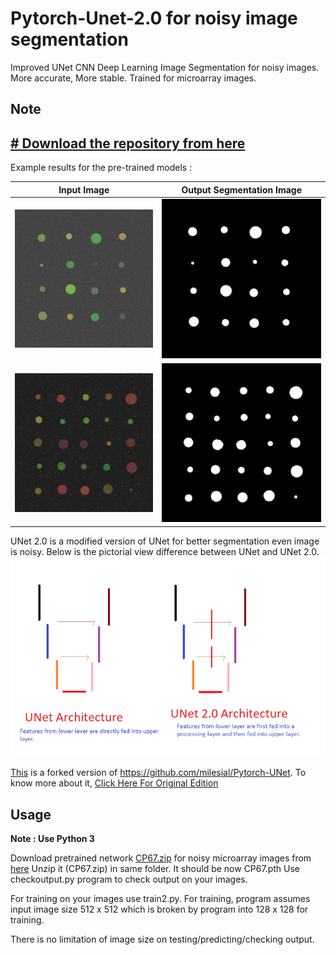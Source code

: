 # Pytorch-Unet-2.0  for noisy image segmentation
Improved UNet CNN Deep Learning Image Segmentation for noisy images. More accurate, More stable. Trained for microarray images.

## Note
## [# Download the repository from here](https://github.com/upashu1/Pytorch-UNet-2)

Example results for the pre-trained models :

Input Image            |  Output Segmentation Image 
:-------------------------:|:-------------------------:
![](307.png)  |  ![](307outmaskunet2.png)
![](313.png)  |  ![](313outmaskunet2.png)


UNet 2.0 is a modified version of UNet for better segmentation even image is noisy. Below is the pictorial view difference between UNet and UNet 2.0.
![picutre of unet and unet2](Unet2.png)

[This](https://github.com/upashu1/Pytorch-UNet-2) is a forked version of https://github.com/milesial/Pytorch-UNet. To know more about it, 
[Click Here For Original Edition](https://github.com/milesial/Pytorch-UNet) 

## Usage
**Note : Use Python 3**

Download pretrained network [CP67.zip](https://www.amazon.com/clouddrive/share/1VsNFgJ1E6k83MjcLbrU2Z77fX1Nhm7YEpUxIIHZGi6) for noisy microarray images from [here](http://wix.to/2cAQBBA)
Unzip it (CP67.zip) in same folder. It should be now CP67.pth
Use checkoutput.py program to check output on your images.

For training on your images use train2.py. For training, program assumes input image size 512 x 512 which is broken by program into 128 x 128 for training.

There is no limitation of image size on testing/predicting/checking output.
